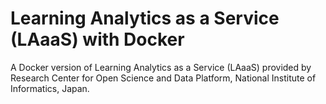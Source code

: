 # Learning Analytics as a Service (LAaaS) with Docker

A Docker version of Learning Analytics as a Service (LAaaS)
provided by Research Center for Open Science and Data Platform, National Institute of Informatics, Japan.
